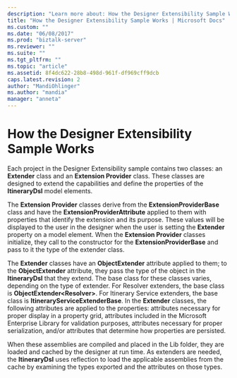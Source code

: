 ```yaml
---
description: "Learn more about: How the Designer Extensibility Sample Works"
title: "How the Designer Extensibility Sample Works | Microsoft Docs"
ms.custom: ""
ms.date: "06/08/2017"
ms.prod: "biztalk-server"
ms.reviewer: ""
ms.suite: ""
ms.tgt_pltfrm: ""
ms.topic: "article"
ms.assetid: 8f4dc622-28b8-498d-961f-df969cff9dcb
caps.latest.revision: 2
author: "MandiOhlinger"
ms.author: "mandia"
manager: "anneta"
---
```

# How the Designer Extensibility Sample Works
Each project in the Designer Extensibility sample contains two classes: an **Extender** class and an **Extension Provider** class. These classes are designed to extend the capabilities and define the properties of the **ItineraryDsl** model elements.  
  
 The **Extension Provider** classes derive from the **ExtensionProviderBase** class and have the **ExtensionProviderAttribute** applied to them with properties that identify the extension and its purpose. These values will be displayed to the user in the designer when the user is setting the **Extender** property on a model element. When the **Extension Provider** classes initialize, they call to the constructor for the **ExtensionProviderBase** and pass to it the type of the extender class.  
  
 The **Extender** classes have an **ObjectExtender** attribute applied to them; to the **ObjectExtender** attribute, they pass the type of the object in the **ItineraryDsl** that they extend. The base class for these classes varies, depending on the type of extender. For Resolver extenders, the base class is **ObjectExtender\<Resolver\>**. For Itinerary Service extenders, the base class is **ItineraryServiceExtenderBase**. In the **Extender** classes, the following attributes are applied to the properties: attributes necessary for proper display in a property grid, attributes included in the Microsoft Enterprise Library for validation purposes, attributes necessary for proper serialization, and/or attributes that determine how properties are persisted.  
  
 When these assemblies are compiled and placed in the Lib folder, they are loaded and cached by the designer at run time. As extenders are needed, the **ItineraryDsl** uses reflection to load the applicable assemblies from the cache by examining the types exported and the attributes on those types.
